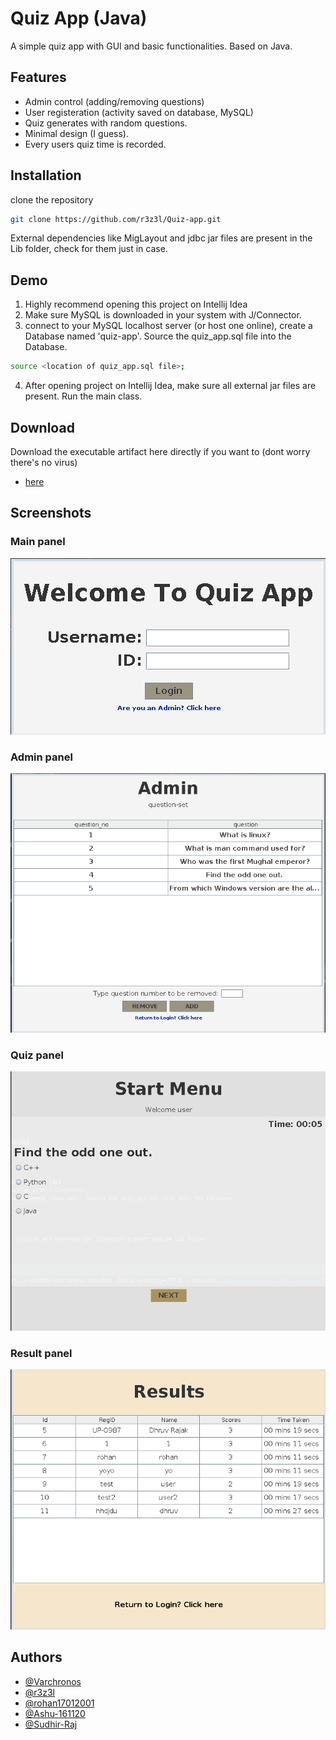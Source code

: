 
# Quiz App (Java)
A simple quiz app with GUI and basic functionalities.
Based on Java.

## Features

- Admin control (adding/removing questions)
- User registeration (activity saved on database, MySQL)
- Quiz generates with random questions. 
- Minimal design (I guess).
- Every users quiz time is recorded.


## Installation

clone the repository 
```bash
git clone https://github.com/r3z3l/Quiz-app.git
```
External dependencies like MigLayout and jdbc jar files are present in the Lib folder, check for them just in case.
 

## Demo
1. Highly recommend opening this project on Intellij Idea
2. Make sure MySQL is downloaded in your system with J/Connector.
3. connect to your MySQL localhost server (or host one online), create a Database named 'quiz-app'. Source the quiz_app.sql file into the Database.

 ```bash
 source <location of quiz_app.sql file>;
 ```
4. After opening project on Intellij Idea, make sure all external jar files are present. Run the main class.

## Download

Download the executable artifact here directly if you want to (dont worry there's no virus)
- [here](https://github.com/r3z3l/Quiz-app/raw/main/classes/artifacts/Executable_jar/Quiz-app.jar)




## Screenshots

### Main panel
![main panel](Screenshots/main.png)

### Admin panel
![admin panel](Screenshots/admin.png)

### Quiz panel
![quiz panel](Screenshots/quiz.png)

### Result panel
![result panel](Screenshots/result.png)

## Authors

- [@Varchronos](https://github.com/Varchronos)
- [@r3z3l](https://github.com/r3z3l)
- [@rohan17012001](https://github.com/rohan17012001)
- [@Ashu-161120](https://github.com/Ashu-161120)
- [@Sudhir-Raj](https://github.com/Sudhir-Raj)
